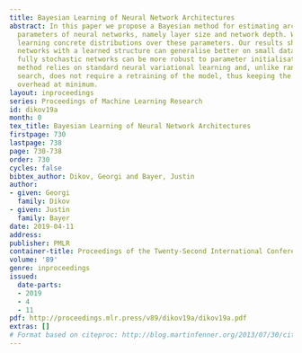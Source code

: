 ```yaml
---
title: Bayesian Learning of Neural Network Architectures
abstract: In this paper we propose a Bayesian method for estimating architectural
  parameters of neural networks, namely layer size and network depth. We do this by
  learning concrete distributions over these parameters. Our results show that regular
  networks with a learned structure can generalise better on small datasets, while
  fully stochastic networks can be more robust to parameter initialisation. The proposed
  method relies on standard neural variational learning and, unlike randomised architecture
  search, does not require a retraining of the model, thus keeping the computational
  overhead at minimum.
layout: inproceedings
series: Proceedings of Machine Learning Research
id: dikov19a
month: 0
tex_title: Bayesian Learning of Neural Network Architectures
firstpage: 730
lastpage: 738
page: 730-738
order: 730
cycles: false
bibtex_author: Dikov, Georgi and Bayer, Justin
author:
- given: Georgi
  family: Dikov
- given: Justin
  family: Bayer
date: 2019-04-11
address: 
publisher: PMLR
container-title: Proceedings of the Twenty-Second International Conference on Artificial Intelligence and Statistics
volume: '89'
genre: inproceedings
issued:
  date-parts:
  - 2019
  - 4
  - 11
pdf: http://proceedings.mlr.press/v89/dikov19a/dikov19a.pdf
extras: []
# Format based on citeproc: http://blog.martinfenner.org/2013/07/30/citeproc-yaml-for-bibliographies/
---
```

